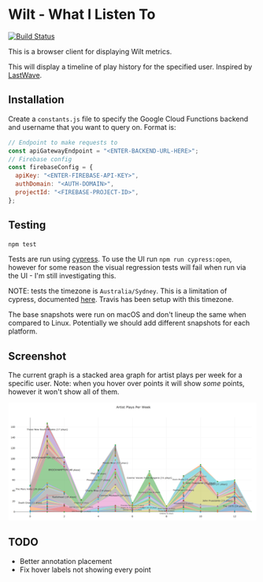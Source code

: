 # Wilt - What I Listen To

[![Build Status](https://travis-ci.org/oliveroneill/wilt-browser.svg?branch=master)](https://travis-ci.org/oliveroneill/wilt-browser)

This is a browser client for displaying Wilt metrics.

This will display a timeline of play history for the specified user.
Inspired by [LastWave](https://github.com/taurheim/LastWave).

## Installation
Create a `constants.js` file to specify the Google Cloud Functions backend and
username that you want to query on.
Format is:
```javascript
// Endpoint to make requests to
const apiGatewayEndpoint = "<ENTER-BACKEND-URL-HERE>";
// Firebase config
const firebaseConfig = {
  apiKey: "<ENTER-FIREBASE-API-KEY>",
  authDomain: "<AUTH-DOMAIN>",
  projectId: "<FIREBASE-PROJECT-ID>",
};
```

## Testing
```bash
npm test
```
Tests are run using [cypress](https://www.cypress.io/).
To use the UI run `npm run cypress:open`, however for some reason the
visual regression tests will fail when run via the UI - I'm still investigating
this.

NOTE: tests the timezone is `Australia/Sydney`. This is a limitation of
cypress, documented [here](https://github.com/cypress-io/cypress/issues/1043).
Travis has been setup with this timezone.

The base snapshots were run on macOS and don't lineup the same when compared to
Linux. Potentially we should add different snapshots for each platform.

## Screenshot
The current graph is a stacked area graph for artist plays per week for a
specific user. Note: when you hover over points it will show *some*
points, however it won't show all of them.

![My play history](screenshot.png)

## TODO
- Better annotation placement
- Fix hover labels not showing every point
